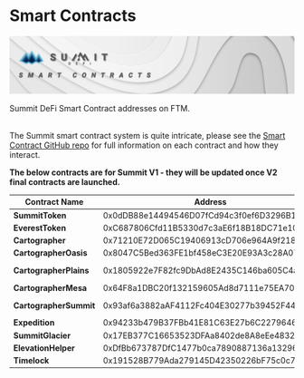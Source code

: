 # Smart Contracts

![](<../.gitbook/assets/Smart Contracts Masthead.jpg>)

Summit DeFi Smart Contract addresses on FTM.

\
The Summit smart contract system is quite intricate, please see the [Smart Contract GitHub repo](https://github.com/summit-defi/summit-contracts-pure) for full information on each contract and how they interact.

**The below contracts are for Summit V1 - they will be updated once V2 final contracts are launched.**

| Contract Name          | Address                                    | Ftmscan                                                                                              |
| ---------------------- | ------------------------------------------ | ---------------------------------------------------------------------------------------------------- |
| **SummitToken**        | 0x0dDB88e14494546D07fCd94c3f0ef6D3296B1cD7 | 🔗 [SummitToken](https://ftmscan.com/address/0x0dDB88e14494546D07fCd94c3f0ef6D3296B1cD7#code)        |
| **EverestToken**       | 0xC687806Cfd11B5330d7c3aE6f18B18DC71e1083e | 🔗 [EverestToken](https://ftmscan.com/address/0xC687806Cfd11B5330d7c3aE6f18B18DC71e1083e#code)       |
| **Cartographer**       | 0x71210E72D065C19406913cD706e964A9f21856D4 | 🔗 [Cartographer](https://ftmscan.com/address/0x71210E72D065C19406913cD706e964A9f21856D4#code)       |
| **CartographerOasis**  | 0x8047C5Bed363FE1bf458eC3E20E93A3c28A07b8d | 🔗 [CartographerOasis](https://ftmscan.com/address/0x8047C5Bed363FE1bf458eC3E20E93A3c28A07b8d#code)  |
| **CartographerPlains** | 0x1805922e7F82fc9DbAd8E2435C146ba605C4a25d | 🔗 [CartographerPlains](https://ftmscan.com/address/0x1805922e7F82fc9DbAd8E2435C146ba605C4a25d#code) |
| **CartographerMesa**   | 0x64F8a1DBC20f132159605Ad8d7111e75EA702358 | 🔗 [CartographerMesa](https://ftmscan.com/address/0x64F8a1DBC20f132159605Ad8d7111e75EA702358#code)   |
| **CartographerSummit** | 0x93af6a3882aAF4112Fc404E30277b39452F44cf6 | 🔗 [CartographerSummit](https://ftmscan.com/address/0x93af6a3882aAF4112Fc404E30277b39452F44cf6#code) |
| **Expedition**         | 0x94233b479B37FBb41E81C63E27b6C2279646C609 | 🔗 [Expedition](https://ftmscan.com/address/0x94233b479B37FBb41E81C63E27b6C2279646C609#code)         |
| **SummitGlacier**      | 0x17EB377C16653523DFAa8402de8A8eEe4832c108 | 🔗 [SummitGlacier](https://ftmscan.com/address/0x17EB377C16653523DFAa8402de8A8eEe4832c108#code)      |
| **ElevationHelper**    | 0xDfBb673787DfC1477b0ca7890887136a13296811 | 🔗 [ElevationHelper](https://ftmscan.com/address/0xDfBb673787DfC1477b0ca7890887136a13296811#code)    |
| **Timelock**           | 0x191528B779Ada279145D42350226bF75c0c73715 | 🔗 [Timelock](https://ftmscan.com/address/0x191528B779Ada279145D42350226bF75c0c73715#code)           |

